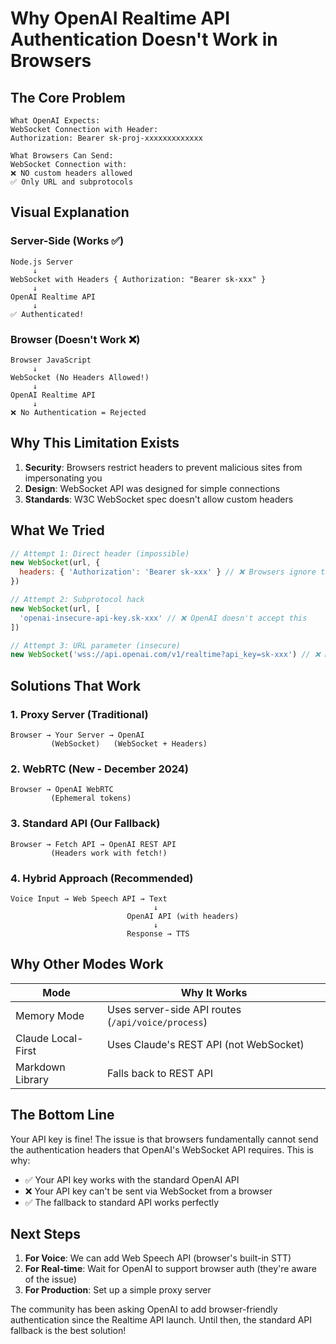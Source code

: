 # Why OpenAI Realtime API Authentication Doesn't Work in Browsers

## The Core Problem

```
What OpenAI Expects:
WebSocket Connection with Header:
Authorization: Bearer sk-proj-xxxxxxxxxxxxx

What Browsers Can Send:
WebSocket Connection with:
❌ NO custom headers allowed
✅ Only URL and subprotocols
```

## Visual Explanation

### Server-Side (Works ✅)
```
Node.js Server
     ↓
WebSocket with Headers { Authorization: "Bearer sk-xxx" }
     ↓
OpenAI Realtime API
     ↓
✅ Authenticated!
```

### Browser (Doesn't Work ❌)
```
Browser JavaScript
     ↓
WebSocket (No Headers Allowed!)
     ↓
OpenAI Realtime API
     ↓
❌ No Authentication = Rejected
```

## Why This Limitation Exists

1. **Security**: Browsers restrict headers to prevent malicious sites from impersonating you
2. **Design**: WebSocket API was designed for simple connections
3. **Standards**: W3C WebSocket spec doesn't allow custom headers

## What We Tried

```javascript
// Attempt 1: Direct header (impossible)
new WebSocket(url, {
  headers: { 'Authorization': 'Bearer sk-xxx' } // ❌ Browsers ignore this
})

// Attempt 2: Subprotocol hack
new WebSocket(url, [
  'openai-insecure-api-key.sk-xxx' // ❌ OpenAI doesn't accept this
])

// Attempt 3: URL parameter (insecure)
new WebSocket('wss://api.openai.com/v1/realtime?api_key=sk-xxx') // ❌ Not supported
```

## Solutions That Work

### 1. Proxy Server (Traditional)
```
Browser → Your Server → OpenAI
         (WebSocket)   (WebSocket + Headers)
```

### 2. WebRTC (New - December 2024)
```
Browser → OpenAI WebRTC
         (Ephemeral tokens)
```

### 3. Standard API (Our Fallback)
```
Browser → Fetch API → OpenAI REST API
         (Headers work with fetch!)
```

### 4. Hybrid Approach (Recommended)
```
Voice Input → Web Speech API → Text
                                ↓
                          OpenAI API (with headers)
                                ↓
                          Response → TTS
```

## Why Other Modes Work

| Mode | Why It Works |
|------|--------------|
| Memory Mode | Uses server-side API routes (`/api/voice/process`) |
| Claude Local-First | Uses Claude's REST API (not WebSocket) |
| Markdown Library | Falls back to REST API |

## The Bottom Line

Your API key is fine! The issue is that browsers fundamentally cannot send the authentication headers that OpenAI's WebSocket API requires. This is why:

- ✅ Your API key works with the standard OpenAI API
- ❌ Your API key can't be sent via WebSocket from a browser
- ✅ The fallback to standard API works perfectly

## Next Steps

1. **For Voice**: We can add Web Speech API (browser's built-in STT)
2. **For Real-time**: Wait for OpenAI to support browser auth (they're aware of the issue)
3. **For Production**: Set up a simple proxy server

The community has been asking OpenAI to add browser-friendly authentication since the Realtime API launch. Until then, the standard API fallback is the best solution!